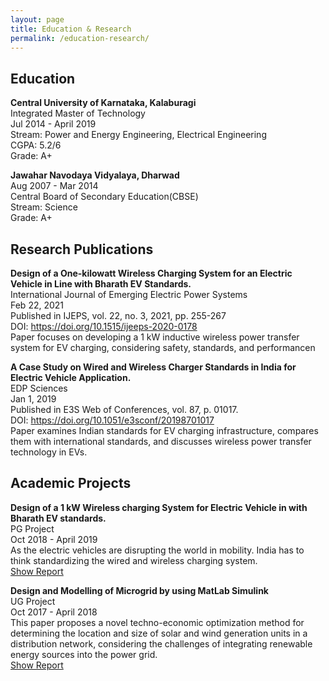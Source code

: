 ```yaml
---
layout: page
title: Education & Research
permalink: /education-research/
---
```


## Education
**Central University of Karnataka, Kalaburagi**  
<a>Integrated Master of Technology</a>  
Jul 2014 - April 2019   
Stream: Power and Energy Engineering, Electrical Engineering  
CGPA: 5.2/6  
Grade: A+   

**Jawahar Navodaya Vidyalaya, Dharwad**  
Aug 2007 - Mar 2014  
Central Board of Secondary Education(CBSE)  
Stream: Science   
Grade: A+

## Research Publications
**Design of a One-kilowatt Wireless Charging System for an Electric Vehicle in Line with Bharath EV Standards.**   
<a>International Journal of Emerging Electric Power Systems</a>  
Feb 22, 2021   
Published in IJEPS, vol. 22, no. 3, 2021, pp. 255-267  
DOI: https://doi.org/10.1515/ijeeps-2020-0178    
Paper focuses on developing a 1 kW inductive wireless power transfer system for EV charging, considering safety, standards, and performancen   

**A Case Study on Wired and Wireless Charger Standards in India for Electric Vehicle Application.**  
<a>EDP Sciences</a>  
Jan 1, 2019   
Published in E3S Web of Conferences, vol. 87, p. 01017.  
DOI: https://doi.org/10.1051/e3sconf/20198701017   
Paper examines Indian standards for EV charging infrastructure, compares them with international standards, and discusses wireless power transfer technology in EVs.


## Academic Projects
**Design of a 1 kW Wireless charging System for Electric Vehicle in with Bharath EV standards.**    
<a>PG Project</a>  
Oct 2018 - April 2019    
As the electric vehicles are disrupting the world in mobility. India has to think standardizing the wired and wireless charging system.  
[Show Report](/assets/other/pg_thesis.pdf)   

**Design and Modelling of Microgrid by using MatLab Simulink**  
<a>UG Project</a>  
Oct 2017 - April 2018     
This paper proposes a novel techno-economic optimization method for determining the location and size of solar and wind generation units in a distribution network, considering the challenges of integrating renewable energy sources into the power grid.   
[Show Report](/assets/other/ug_thesis.pdf)